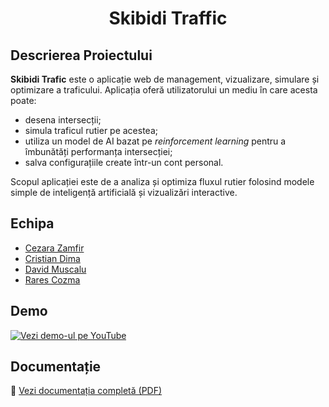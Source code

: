 <h1 align="center"><strong>Skibidi Traffic</strong></h1>

## Descrierea Proiectului

**Skibidi Trafic** este o aplicație web de management, vizualizare, simulare și optimizare a traficului. Aplicația oferă utilizatorului un mediu în care acesta poate:

- desena intersecții;
- simula traficul rutier pe acestea;
- utiliza un model de AI bazat pe *reinforcement learning* pentru a îmbunătăți performanța intersecției;
- salva configurațiile create într-un cont personal.

Scopul aplicației este de a analiza și optimiza fluxul rutier folosind modele simple de inteligență artificială și vizualizări interactive.

## Echipa

- [Cezara Zamfir](https://github.com/cezaramariazamfir)
- [Cristian Dima](https://github.com/dimacul)
- [David Muscalu](https://github.com/muscalu-david)
- [Rares Cozma](https://github.com/rarescozma25)

## Demo

[![Vezi demo-ul pe YouTube](https://img.youtube.com/vi/LINK_CĂTRE_VIDEO/0.jpg)](https://www.youtube.com/watch?v=LINK_CĂTRE_VIDEO)

## Documentație

📄 [Vezi documentația completă (PDF)](https://github.com/cezaramariazamfir/MDS_Project_Traffic/blob/main/SKIBIDI%20Traffic%20-%20documentatie.pdf)

